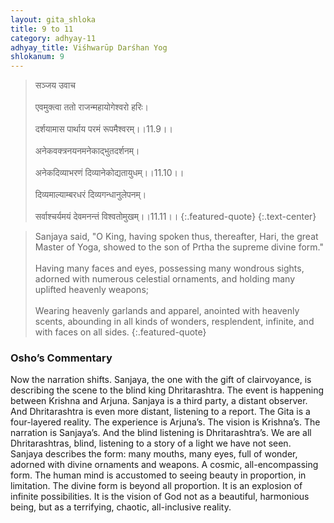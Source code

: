 ```yaml
---
layout: gita_shloka
title: 9 to 11
category: adhyay-11
adhyay_title: Viśhwarūp Darśhan Yog
shlokanum: 9
---
```


> सञ्जय उवाच<br><br>एवमुक्त्वा ततो राजन्महायोगेश्वरो हरिः।<br><br>दर्शयामास पार्थाय परमं रूपमैश्वरम्।।11.9।।<br><br>अनेकवक्त्रनयनमनेकाद्भुतदर्शनम्।<br><br>अनेकदिव्याभरणं दिव्यानेकोद्यतायुधम्।।11.10।।<br><br>दिव्यमाल्याम्बरधरं दिव्यगन्धानुलेपनम्।<br><br>सर्वाश्चर्यमयं देवमनन्तं विश्वतोमुखम्।।11.11।।
{:.featured-quote}
{:.text-center}

> Sanjaya said, "O King, having spoken thus, thereafter, Hari, the great Master of Yoga, showed to the son of Prtha the supreme divine form."<br><br>Having many faces and eyes, possessing many wondrous sights, adorned with numerous celestial ornaments, and holding many uplifted heavenly weapons;<br><br>Wearing heavenly garlands and apparel, anointed with heavenly scents, abounding in all kinds of wonders, resplendent, infinite, and with faces on all sides.
{:.featured-quote}

### Osho’s Commentary
Now the narration shifts. Sanjaya, the one with the gift of clairvoyance, is describing the scene to the blind king Dhritarashtra.
The event is happening between Krishna and Arjuna. Sanjaya is a third party, a distant observer. And Dhritarashtra is even more distant, listening to a report. The Gita is a four-layered reality. The experience is Arjuna’s. The vision is Krishna’s. The narration is Sanjaya’s. And the blind listening is Dhritarashtra’s. We are all Dhritarashtras, blind, listening to a story of a light we have not seen.
Sanjaya describes the form: many mouths, many eyes, full of wonder, adorned with divine ornaments and weapons. A cosmic, all-encompassing form.
The human mind is accustomed to seeing beauty in proportion, in limitation. The divine form is beyond all proportion. It is an explosion of infinite possibilities. It is the vision of God not as a beautiful, harmonious being, but as a terrifying, chaotic, all-inclusive reality.
